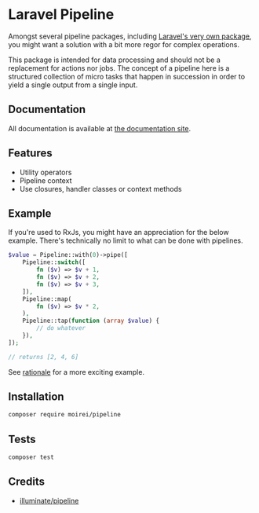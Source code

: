 # Laravel Pipeline

Amongst several pipeline packages, including [Laravel's very own package](https://github.com/illuminate/pipeline), you might want a solution with a bit more regor for complex operations.

This package is intended for data processing and should not be a replacement for actions nor jobs. The concept of a pipeline here is a structured collection of micro tasks that happen in succession in order to yield a single output from a single input.

## Documentation

All documentation is available at [the documentation site](https://moirei.github.io/pipeline).

## Features

- Utility operators
- Pipeline context
- Use closures, handler classes or context methods

## Example

If you're used to RxJs, you might have an appreciation for the below example. There's technically no limit to what can be done with pipelines.

```php
$value = Pipeline::with(0)->pipe([
    Pipeline::switch([
        fn ($v) => $v + 1,
        fn ($v) => $v + 2,
        fn ($v) => $v + 3,
    ]),
    Pipeline::map(
        fn ($v) => $v * 2,
    ),
    Pipeline::tap(function (array $value) {
        // do whatever
    }),
]);

// returns [2, 4, 6]
```

See [rationale](https://moirei.github.io/pipeline/rationale) for a more exciting example.

## Installation

```bash
composer require moirei/pipeline
```

## Tests

```bash
composer test
```

## Credits

- [illuminate/pipeline](https://github.com/illuminate/pipeline)
